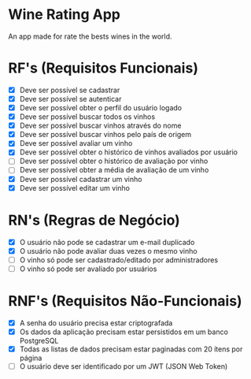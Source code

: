 # Wine Rating App

An app made for rate the bests wines in the world.

# RF's (Requisitos Funcionais)
- [x] Deve ser possível se cadastrar
- [x] Deve ser possível se autenticar
- [x] Deve ser possível obter o perfil do usuário logado
- [x] Deve ser possível buscar todos os vinhos
- [x] Deve ser possível buscar vinhos através do nome
- [x] Deve ser possível buscar vinhos pelo país de origem
- [x] Deve ser possível avaliar um vinho
- [x] Deve ser possível obter o histórico de vinhos avaliados por usuário
- [ ] Deve ser possível obter o histórico de avaliação por vinho
- [ ] Deve ser possível obter a média de avaliação de um vinho
- [x] Deve ser possível cadastrar um vinho
- [x] Deve ser possível editar um vinho

# RN's (Regras de Negócio)
- [x] O usuário não pode se cadastrar um e-mail duplicado
- [x] O usuário não pode avaliar duas vezes o mesmo vinho
- [ ] O vinho só pode ser cadastrado/editado por administradores
- [ ] O vinho só pode ser avaliado por usuários

# RNF's (Requisitos Não-Funcionais)
- [x] A senha do usuário precisa estar criptografada
- [x] Os dados da aplicação precisam estar persistidos em um banco PostgreSQL
- [x] Todas as listas de dados precisam estar paginadas com 20 ítens por página
- [ ] O usuário deve ser identificado por um JWT (JSON Web Token)